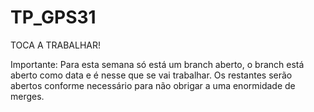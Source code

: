# TP_GPS31

TOCA A TRABALHAR!

Importante: Para esta semana só está um branch aberto, o branch está aberto como data e é nesse que se vai trabalhar.
Os restantes serão abertos conforme necessário para não obrigar a uma enormidade de merges.
